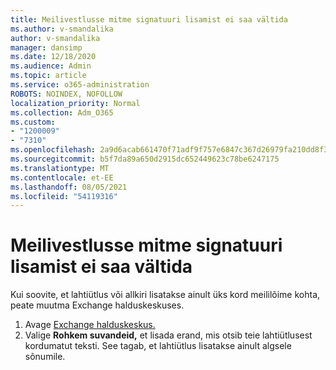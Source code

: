 ```yaml
---
title: Meilivestlusse mitme signatuuri lisamist ei saa vältida
ms.author: v-smandalika
author: v-smandalika
manager: dansimp
ms.date: 12/18/2020
ms.audience: Admin
ms.topic: article
ms.service: o365-administration
ROBOTS: NOINDEX, NOFOLLOW
localization_priority: Normal
ms.collection: Adm_O365
ms.custom:
- "1200009"
- "7310"
ms.openlocfilehash: 2a9d6acab661470f71adf9f757e6847c367d26979fa210dd8f35e0ffaaa8dc45
ms.sourcegitcommit: b5f7da89a650d2915dc652449623c78be6247175
ms.translationtype: MT
ms.contentlocale: et-EE
ms.lasthandoff: 08/05/2021
ms.locfileid: "54119316"
---
```

# <a name="avoid-multiple-signatures-from-being-added-in-an-email-conversation"></a>Meilivestlusse mitme signatuuri lisamist ei saa vältida

Kui soovite, et lahtiütlus või allkiri lisatakse ainult üks kord meililõime kohta, peate muutma Exchange halduskeskuses.

1. Avage [Exchange halduskeskus.](https://go.microsoft.com/fwlink/p/?linkid=2059104)
2. Valige **Rohkem suvandeid,** et lisada erand, mis otsib teie lahtiütlusest kordumatut teksti. See tagab, et lahtiütlus lisatakse ainult algsele sõnumile.

